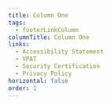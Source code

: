 ```yaml
---
title: Column One
tags:
  - footerLinkColumn
columnTitle: Column One
links:
  - Accessibility Statement
  - VPAT
  - Security Certification
  - Privacy Policy
horizontal: false
order: 1
---
```

